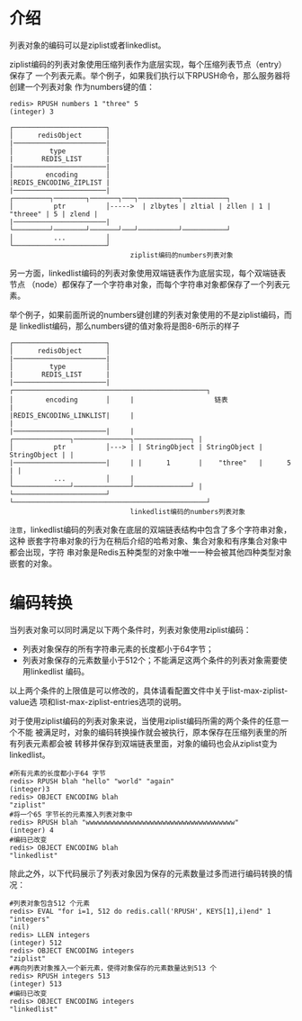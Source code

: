 # 介绍
列表对象的编码可以是ziplist或者linkedlist。

ziplist编码的列表对象使用压缩列表作为底层实现，每个压缩列表节点（entry）保存了
一个列表元素。举个例子，如果我们执行以下RPUSH命令，那么服务器将创建一个列表对象
作为numbers键的值：

```shell
redis> RPUSH numbers 1 "three" 5
(integer) 3
```

```
┌───────────────────────┐
│      redisObject      │
|───────────────────────|        
│         type          │      
|       REDIS_LIST      |    
|───────────────────────|  
│        encoding       │  
|REDIS_ENCODING_ZIPLIST | 
|───────────────────────|        ┌─────────┐────────┐───────┐───┐──────────┐───────────┐
│          ptr          │----->  | zlbytes | zltial | zllen | 1 | "threee" | 5 | zlend |
|───────────────────────|        └─────────┘────────┘───────┘───┘──────────┘───────────┘ 
│          ...          │         
└───────────────────────┘         
                              ziplist编码的numbers列表对象
```

另一方面，linkedlist编码的列表对象使用双端链表作为底层实现，每个双端链表节点
（node）都保存了一个字符串对象，而每个字符串对象都保存了一个列表元素。

举个例子，如果前面所说的numbers键创建的列表对象使用的不是ziplist编码，而是
linkedlist编码，那么numbers键的值对象将是图8-6所示的样子

```
┌───────────────────────┐
│      redisObject      │
|───────────────────────|        
│         type          │      
|       REDIS_LIST      |    
|───────────────────────|     ┌────────────────────────────────────────────────┐
│        encoding       │     |                    链表                        | 
|REDIS_ENCODING_LINKLIST|     |                                                |
|───────────────────────|     | ┌──────────────┐──────────────┐──────────────┐ |
│          ptr          │---> | | StringObject | StringObject | StringObject | |
|───────────────────────|     | |      1       |    "three"   |      5       | |
│          ...          │     | └──────────────┘──────────────┘──────────────┘ |
└───────────────────────┘     └────────────────────────────────────────────────┘
                              linkedlist编码的numbers列表对象
```
`注意`，linkedlist编码的列表对象在底层的双端链表结构中包含了多个字符串对象，这种
嵌套字符串对象的行为在稍后介绍的哈希对象、集合对象和有序集合对象中都会出现，字符
串对象是Redis五种类型的对象中唯一一种会被其他四种类型对象嵌套的对象。

# 编码转换
当列表对象可以同时满足以下两个条件时，列表对象使用ziplist编码：
* 列表对象保存的所有字符串元素的长度都小于64字节；
* 列表对象保存的元素数量小于512个；不能满足这两个条件的列表对象需要使用linkedlist
编码。

以上两个条件的上限值是可以修改的，具体请看配置文件中关于list-max-ziplist-value选
项和list-max-ziplist-entries选项的说明。

对于使用ziplist编码的列表对象来说，当使用ziplist编码所需的两个条件的任意一个不能
被满足时，对象的编码转换操作就会被执行，原本保存在压缩列表里的所有列表元素都会被
转移并保存到双端链表里面，对象的编码也会从ziplist变为linkedlist。

```shell
#所有元素的长度都小于64 字节
redis> RPUSH blah "hello" "world" "again"
(integer)3
redis> OBJECT ENCODING blah
"ziplist"
#将一个65 字节长的元素推入列表对象中
redis> RPUSH blah "wwwwwwwwwwwwwwwwwwwwwwwwwwwwwwwwwwwww"
(integer) 4
#编码已改变
redis> OBJECT ENCODING blah
"linkedlist"
```

除此之外，以下代码展示了列表对象因为保存的元素数量过多而进行编码转换的情况：

```shell
#列表对象包含512 个元素
redis> EVAL "for i=1, 512 do redis.call('RPUSH', KEYS[1],i)end" 1 "integers"
(nil)
redis> LLEN integers
(integer) 512
redis> OBJECT ENCODING integers
"ziplist"
#再向列表对象推入一个新元素，使得对象保存的元素数量达到513 个
redis> RPUSH integers 513
(integer) 513
#编码已改变
redis> OBJECT ENCODING integers
"linkedlist"
```

